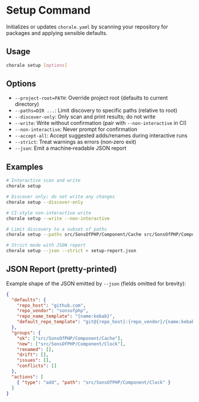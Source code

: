 # Setup Command

Initializes or updates `chorale.yaml` by scanning your repository for packages and applying sensible defaults.

## Usage

```bash
chorale setup [options]
```

## Options

- `--project-root=PATH`: Override project root (defaults to current directory)
- `--paths=DIR ...`: Limit discovery to specific paths (relative to root)
- `--discover-only`: Only scan and print results; do not write
- `--write`: Write without confirmation (pair with `--non-interactive` in CI)
- `--non-interactive`: Never prompt for confirmation
- `--accept-all`: Accept suggested adds/renames during interactive runs
- `--strict`: Treat warnings as errors (non‑zero exit)
- `--json`: Emit a machine‑readable JSON report

## Examples

```bash
# Interactive scan and write
chorale setup

# Discover only; do not write any changes
chorale setup --discover-only

# CI‑style non‑interactive write
chorale setup --write --non-interactive

# Limit discovery to a subset of paths
chorale setup --paths src/SonsOfPHP/Component/Cache src/SonsOfPHP/Component/Clock

# Strict mode with JSON report
chorale setup --json --strict > setup-report.json
```

## JSON Report (pretty‑printed)

Example shape of the JSON emitted by `--json` (fields omitted for brevity):

```json
{
  "defaults": {
    "repo_host": "github.com",
    "repo_vendor": "sonsofphp",
    "repo_name_template": "{name:kebab}",
    "default_repo_template": "git@{repo_host}:{repo_vendor}/{name:kebab}.git"
  },
  "groups": {
    "ok": ["src/SonsOfPHP/Component/Cache"],
    "new": ["src/SonsOfPHP/Component/Clock"],
    "renamed": [],
    "drift": [],
    "issues": [],
    "conflicts": []
  },
  "actions": [
    { "type": "add", "path": "src/SonsOfPHP/Component/Clock" }
  ]
}
```
